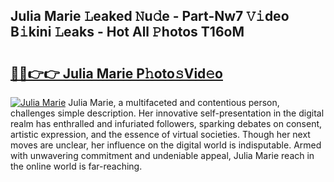 ## Julia Marie 𝙻eaked 𝙽u𝚍e - Part-Nw7 𝚅𝚒deo B𝚒kini 𝙻eaks - Hot All 𝙿hotos T16oM

# <h2><a href="http://ld1nol.urlbe.top/?page=Julia+Marie">🔗🔗👉👉 Julia Marie P𝚑oto𝚜Vid𝚎o</a></h2>

[![Julia Marie](https://i.imgur.com/eBuTRDB.gif)](http://ld1nol.urlbe.top/?page=Julia+Marie)
Julia Marie, a multifaceted and contentious person, challenges simple description. Her innovative self-presentation in the digital realm has enthralled and infuriated followers, sparking debates on consent, artistic expression, and the essence of virtual societies. Though her next moves are unclear, her influence on the digital world is indisputable. Armed with unwavering commitment and undeniable appeal, Julia Marie reach in the online world is far-reaching.
